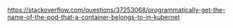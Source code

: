 https://stackoverflow.com/questions/37253068/programmatically-get-the-name-of-the-pod-that-a-container-belongs-to-in-kubernet